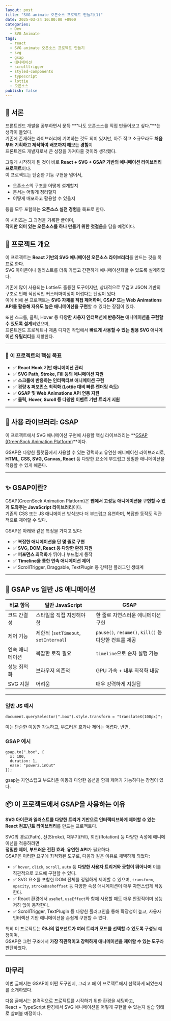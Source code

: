 ```yaml
---
layout: post
title: "SVG animate 오픈소스 프로젝트 만들기(1)"
date: 2025-03-24 10:00:00 +0900
categories:
  - Dev
  - SVG Animate
tags:
  - react
  - SVG animate 오픈소스 프로젝트 만들기
  - svg
  - gsap
  - 애니메이션
  - scrolltrigger
  - styled-components
  - typescript
  - lottie
  - 오픈소스
publish: false
---
```


## 📝 서론

프론트엔드 개발을 공부하면서 문득 **"나도 오픈소스를 직접 만들어보고 싶다."**는 생각이 들었다.  
기존에 존재하는 라이브러리에 기여하는 것도 의미 있지만, 아주 작고 소규모라도 **처음부터 기획하고 제작하여 배포까지 해보는 경험**이  
프론트엔드 개발자로서 큰 성장을 가져다줄 것이라 생각했다.

그렇게 시작하게 된 것이 바로 **React + SVG + GSAP 기반의 애니메이션 라이브러리 프로젝트**이다.  
이 프로젝트는 단순한 기능 구현을 넘어서,  
- 오픈소스의 구조를 어떻게 설계할지  
- 문서는 어떻게 정리할지  
- 어떻게 배포하고 활용할 수 있을지  

등을 모두 포함하는 **오픈소스 실전 경험**을 목표로 한다.

이 시리즈는 그 과정을 기록한 글이며,  
**작지만 의미 있는 오픈소스를 하나 만들기 위한 첫걸음**을 담을 예정이다.  

## 📌 프로젝트 개요

이 프로젝트는 **React 기반의 SVG 애니메이션 오픈소스 라이브러리**를 만드는 것을 목표로 한다.  
SVG 아이콘이나 일러스트를 더욱 가볍고 간편하게 애니메이션화할 수 있도록 설계하였다.

기존에 많이 사용되는 Lottie도 훌륭한 도구이지만, 상대적으로 무겁고 JSON 기반의 구조로 인해 직접적인 커스터마이징이 어렵다는 단점이 있다.  
이에 비해 본 프로젝트는 **SVG 자체를 직접 제어하며**, **GSAP 또는 Web Animations API를 활용해 자유도 높은 애니메이션을 구현**할 수 있다는 장점이 있다.

또한 스크롤, 클릭, Hover 등 **다양한 사용자 인터랙션에 반응하는 애니메이션을 구현할 수 있도록 설계**되었으며,  
프론트엔드 프로젝트나 제품 디자인 작업에서 **빠르게 사용할 수 있는 범용 SVG 애니메이션 유틸리티**를 지향한다.

---

### 🎯 이 프로젝트의 핵심 목표

- ✅ **React Hook 기반 애니메이션 관리**
- ✅ **SVG Path, Stroke, Fill 등의 애니메이션 지원**
- ✅ **스크롤에 반응하는 인터랙티브 애니메이션 구현**
- ✅ **경량 & 퍼포먼스 최적화 (Lottie 대비 빠른 렌더링 속도)**
- ✅ **GSAP 및 Web Animations API 연동 지원**
- ✅ **클릭, Hover, Scroll 등 다양한 이벤트 기반 트리거 지원**

---

## 🧱 사용 라이브러리: GSAP

이 프로젝트에서 SVG 애니메이션 구현에 사용할 핵심 라이브러리는 **[GSAP (GreenSock Animation Platform)](https://greensock.com/gsap/)**이다.

GSAP은 다양한 플랫폼에서 사용할 수 있는 강력하고 유연한 애니메이션 라이브러리로,  
**HTML, CSS, SVG, Canvas, React** 등 다양한 요소에 부드럽고 정밀한 애니메이션을 적용할 수 있게 해준다.

---

## ✨ GSAP이란?

GSAP(GreenSock Animation Platform)은 **웹에서 고성능 애니메이션을 구현할 수 있게 도와주는 JavaScript 라이브러리**이다.  
기존의 CSS 또는 JS 애니메이션 방식보다 더 부드럽고 유연하며, 복잡한 동작도 직관적으로 제어할 수 있다.

GSAP은 아래와 같은 특징을 가지고 있다:

- ✅ **복잡한 애니메이션을 단 몇 줄로 구현**
- ✅ **SVG, DOM, React 등 다양한 환경 지원**
- ✅ **퍼포먼스 최적화**가 뛰어나 부드럽게 동작
- ✅ **Timeline을 통한 연속 애니메이션 제어**
- ✅ ScrollTrigger, Draggable, TextPlugin 등 강력한 플러그인 생태계

---

## 🤔 GSAP vs 일반 JS 애니메이션

| 비교 항목       | 일반 JavaScript                      | GSAP                                                  |
| --------------- | ------------------------------------ | ----------------------------------------------------- |
| 코드 간결성     | 스타일을 직접 지정해야 함            | 한 줄로 자연스러운 애니메이션 구현                    |
| 제어 기능       | 제한적 (`setTimeout`, `setInterval`) | `pause()`, `resume()`, `kill()` 등 다양한 컨트롤 제공 |
| 연속 애니메이션 | 복잡한 로직 필요                     | `timeline`으로 순차 실행 가능                         |
| 성능 최적화     | 브라우저 의존적                      | GPU 가속 + 내부 최적화 내장                           |
| SVG 지원        | 어려움                               | 매우 강력하게 지원됨                                  |

---

### 일반 JS 예시

```tsx
document.querySelector(".box").style.transform = "translateX(100px)";
```
이는 단순한 이동만 가능하고, 부드러운 효과나 제어는 어렵다. 반면, 
### GSAP 예시

```tsx
gsap.to(".box", {
  x: 100,
  duration: 1,
  ease: "power2.inOut"
});
```
gsap는 자연스럽고 부드러운 이동과 다양한 옵션을 함께 제어가 가능하다는 장점이 있다.
## 📦 이 프로젝트에서 GSAP을 사용하는 이유

**SVG 아이콘과 일러스트를 다양한 트리거 기반으로 인터랙티브하게 제어할 수 있는 React 컴포넌트 라이브러리**를 만드는 프로젝트다.

SVG의 경로(Path), 선(Stroke), 채우기(Fill), 회전(Rotation) 등 다양한 속성에 애니메이션을 적용하려면  
**정밀한 제어**, **부드러운 전환 효과**, **유연한 API**가 필요하다.  
GSAP은 이러한 요구에 최적화된 도구로, 다음과 같은 이유로 채택하게 되었다:

- ✅ `hover`, `click`, `scroll`, `auto` 등 **다양한 사용자 트리거와 궁합이 뛰어나며** 이를 직관적으로 코드에 구현할 수 있다.
- ✅ SVG 요소를 포함한 DOM 전체를 정밀하게 제어할 수 있으며, `transform`, `opacity`, `strokeDashoffset` 등 다양한 속성 애니메이션이 매우 자연스럽게 작동한다.
- ✅ React 환경에서 `useRef`, `useEffect`와 함께 사용할 때도 매우 안정적이며 성능 저하 없이 동작한다.
- ✅ ScrollTrigger, TextPlugin 등 다양한 플러그인을 통해 확장성이 높고, 사용자 인터랙션 기반 애니메이션을 손쉽게 구현할 수 있다.

특히 이 프로젝트는 **하나의 컴포넌트가 여러 트리거 모드를 선택할 수 있도록 구성**될 예정이며,  
GSAP은 그런 구조에서 **가장 직관적이고 강력하게 애니메이션을 제어할 수 있는 도구**라 판단하였다.

---
## 마무리
이번 글에서는 GSAP이 어떤 도구인지, 그리고 왜 이 프로젝트에서 선택하게 되었는지를 소개하였다.

다음 글에서는 본격적으로 프로젝트를 시작하기 위한 환경을 세팅하고,  
React + TypeScript 환경에서 SVG 애니메이션을 어떻게 구현할 수 있는지 실습 형태로 살펴볼 예정이다.